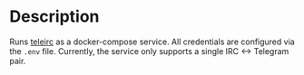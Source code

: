 # Description
Runs [teleirc](https://github.com/RITlug/teleirc/) as a docker-compose service. All credentials are configured via the `.env` file. Currently, the service only supports a single IRC <-> Telegram pair. 
